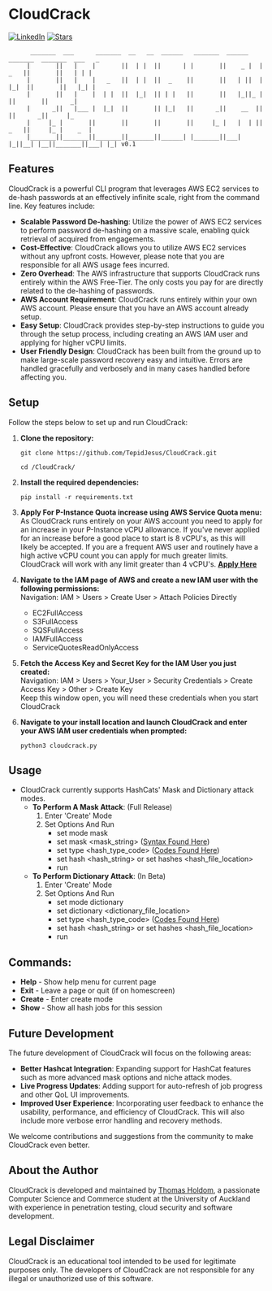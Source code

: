 # CloudCrack

[![LinkedIn](https://img.shields.io/badge/Connect%20on-LinkedIn-blue.svg)](https://www.linkedin.com/in/thomasholdom/)
[![Stars](https://img.shields.io/github/stars/TepidJesus/CloudCrack.svg)](https://github.com/TepidJesus/CloudCrack/stargazers)

          _______  ___      _______  __   __  ______   _______  ______    _______  _______  ___   _ 
         |       ||   |    |       ||  | |  ||      | |       ||    _ |  |   _   ||       ||   | | |
         |       ||   |    |   _   ||  | |  ||  _    ||       ||   | ||  |  |_|  ||       ||   |_| |
         |       ||   |    |  | |  ||  |_|  || | |   ||       ||   |_||_ |       ||       ||      _|
         |      _||   |___ |  |_|  ||       || |_|   ||      _||    __  ||       ||      _||     |_ 
         |     |_ |       ||       ||       ||       ||     |_ |   |  | ||   _   ||     |_ |    _  |
         |_______||_______||_______||_______||______| |_______||___|  |_||__| |__||_______||___| |_| v0.1


## Features

CloudCrack is a powerful CLI program that leverages AWS EC2 services to de-hash passwords at an effectively infinite scale, right from the command line. Key features include:

- **Scalable Password De-hashing**: Utilize the power of AWS EC2 services to perform password de-hashing on a massive scale, enabling quick retrieval of acquired from engagements.
- **Cost-Effective**: CloudCrack allows you to utilize AWS EC2 services without any upfront costs. However, please note that you are responsible for all AWS usage fees incurred.
- **Zero Overhead**: The AWS infrastructure that supports CloudCrack runs entirely within the AWS Free-Tier. The only costs you pay for are directly related to the de-hashing of passwords.
- **AWS Account Requirement**: CloudCrack runs entirely within your own AWS account. Please ensure that you have an AWS account already setup.
- **Easy Setup**: CloudCrack provides step-by-step instructions to guide you through the setup process, including creating an AWS IAM user and applying for higher vCPU limits.
- **User Friendly Design**: CloudCrack has been built from the ground up to make large-scale password recovery easy and intuitive. Errors are handled gracefully and verbosely and in many cases handled before affecting you.

## Setup

Follow the steps below to set up and run CloudCrack:

1. **Clone the repository:**

   ```shell
   git clone https://github.com/TepidJesus/CloudCrack.git
   ```
      ```shell
   cd /CloudCrack/
   ```

2. **Install the required dependencies:**

   ```shell
   pip install -r requirements.txt
   ```

3. **Apply For P-Instance Quota increase using AWS Service Quota menu:**  
As CloudCrack runs entirely on your AWS account you need to apply for an increase in your P-Instance vCPU allowance. If you've never applied for an increase before a good place to start is 8 vCPU's, as this will likely be accepted. If you are a frequent AWS user and routinely have a high active vCPU count you can apply for much greater limits. CloudCrack will work with any limit greater than 4 vCPU's.
**[Apply Here](https://us-east-2.console.aws.amazon.com/servicequotas/home/services/ec2/quotas/L-417A185B)**


4. **Navigate to the IAM page of AWS and create a new IAM user with the following permissions:**  
Navigation: IAM > Users > Create User > Attach Policies Directly 
   - EC2FullAccess
   - S3FullAccess
   - SQSFullAccess
   - IAMFullAccess
   - ServiceQuotesReadOnlyAccess   

5. **Fetch the Access Key and Secret Key for the IAM User you just created:**  
Navigation: IAM > Users > Your_User > Security Credentials > Create Access Key > Other > Create Key  
Keep this window open, you will need these credentials when you start CloudCrack
6. **Navigate to your install location and launch CloudCrack and enter your AWS IAM user credentials when prompted:**

   ```shell
   python3 cloudcrack.py
   ```

## Usage
 - CloudCrack currently supports HashCats' Mask and Dictionary attack modes.
   - **To Perform A Mask Attack**: (Full Release)
      1. Enter 'Create' Mode
      2. Set Options And Run
         - set mode mask
         - set mask <mask_string> ([Syntax Found Here](https://hashcat.net/wiki/doku.php?id=mask_attack))
         - set type <hash_type_code> ([Codes Found Here](https://hashcat.net/wiki/doku.php?id=example_hashes))
         - set hash <hash_string> or set hashes <hash_file_location>
         - run
   - **To Perform Dictionary Attack**: (In Beta)
      1. Enter 'Create' Mode
      2. Set Options And Run
         - set mode dictionary
         - set dictionary <dictionary_file_location>
         - set type <hash_type_code> ([Codes Found Here](https://hashcat.net/wiki/doku.php?id=example_hashes))
         - set hash <hash_string> or set hashes <hash_file_location>
         - run

## Commands:
- **Help** - Show help menu for current page
- **Exit** - Leave a page or quit (if on homescreen)
- **Create** - Enter create mode
- **Show <all>** - Show all hash jobs for this session


## Future Development

The future development of CloudCrack will focus on the following areas:

- **Better Hashcat Integration**: Expanding support for HashCat features such as more advanced mask options and niche attack modes.
- **Live Progress Updates**: Adding support for auto-refresh of job progress and other QoL UI improvements.
- **Improved User Experience**: Incorporating user feedback to enhance the usability, performance, and efficiency of CloudCrack. This will also include more verbose error handling and recovery methods.

We welcome contributions and suggestions from the community to make CloudCrack even better.

## About the Author

CloudCrack is developed and maintained by [Thomas Holdom](https://www.linkedin.com/in/thomasholdom/), a passionate Computer Science and Commerce student at the University of Auckland with experience in penetration testing, cloud security and software development.


## Legal Disclaimer

CloudCrack is an educational tool intended to be used for legitimate purposes only. The developers of CloudCrack are not responsible for any illegal or unauthorized use of this software.